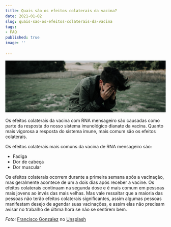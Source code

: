 ```yaml
---
title: Quais são os efeitos colaterais da vacina?
date: 2021-01-02
slug: quais-sao-os-efeitos-colaterais-da-vacina
tags:
- FAQ
published: true
image: ''

---
```

![](/vaccine-collateral.jpg)

Os efeitos colaterais da vacina com RNA mensageiro são causadas como parte da resposta do nosso sistema imunológico dianate da vacina. Quanto mais vigorosa a resposta do sistema imune, mais comum são os efeitos colaterais.

Os efeitos colaterais mais comuns da vacina de RNA mensageiro são:

* Fadiga
* Dor de cabeça
* Dor muscular

Os efeitos colaterais ocorrem durante a primeira semana após a vacinação, mas geralmente acontece de um a dois dias após receber a vacine. Os efeitos colaterais continuam na segunda dose e é mais comum em pessoas mais jovens ao invés das mais velhas. Mas vale ressaltar que a maioria das pessoas não terão efeitos colaterais significantes, assim algumas pessoas manifestam desejo de agendar suas vacinações, e assim elas não precisam avisar no trabalho de última hora se não se sentirem bem.

_Foto:_ [Francisco Gonzalez](https://unsplash.com/@franciscoegonzalez?utm_source=unsplash&utm_medium=referral&utm_content=creditCopyText) no [Unsplash](https://unsplash.com/s/photos/disease?utm_source=unsplash&utm_medium=referral&utm_content=creditCopyText)